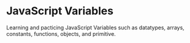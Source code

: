 # JavaScript Variables
Learning and pacticing JavaScript Variables such as datatypes, arrays, constants, functions, objects, and primitive. 
